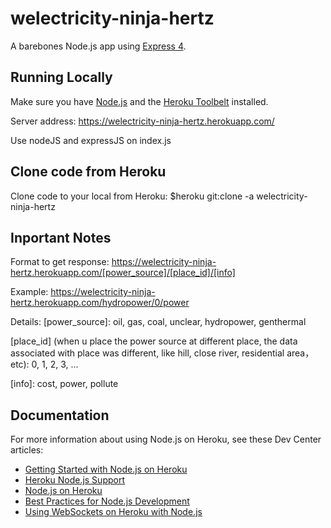 # welectricity-ninja-hertz

A barebones Node.js app using [Express 4](http://expressjs.com/).

## Running Locally

Make sure you have [Node.js](http://nodejs.org/) and the [Heroku Toolbelt](https://toolbelt.heroku.com/) installed.

Server address: https://welectricity-ninja-hertz.herokuapp.com/

Use nodeJS and expressJS on index.js

## Clone code from Heroku

Clone code to your local from Heroku:
$heroku git:clone -a welectricity-ninja-hertz

## Inportant Notes

Format to get response: https://welectricity-ninja-hertz.herokuapp.com/[power_source]/[place_id]/[info]

Example: https://welectricity-ninja-hertz.herokuapp.com/hydropower/0/power


Details: 
[power_source]: oil, gas, coal, unclear, hydropower, genthermal

[place_id] (when u place the power source at different place, the data associated with place was different, like hill, close river, residential area， etc): 0, 1, 2, 3, ...

[info]: cost, power, pollute

## Documentation

For more information about using Node.js on Heroku, see these Dev Center articles:

- [Getting Started with Node.js on Heroku](https://devcenter.heroku.com/articles/getting-started-with-nodejs)
- [Heroku Node.js Support](https://devcenter.heroku.com/articles/nodejs-support)
- [Node.js on Heroku](https://devcenter.heroku.com/categories/nodejs)
- [Best Practices for Node.js Development](https://devcenter.heroku.com/articles/node-best-practices)
- [Using WebSockets on Heroku with Node.js](https://devcenter.heroku.com/articles/node-websockets)
